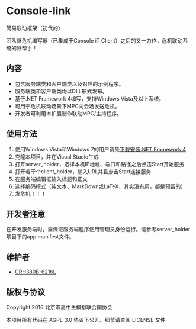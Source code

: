 # Console-link
简易联动框架（初代的）

团队继危机编写器（已集成于Console iT Client）之后的又一力作，危机联动系统的好帮手！

## 内容 ##
- 包含服务端类和客户端类以及对应的示例程序。
- 服务端类和客户端类均以DLL形式发布。
- 基于.NET Framework 4编写，支持Windows Vista及以上系统。
- 可用于危机联动场景下MPC向会场发送危机。
- 开发者可利用本扩展制作联动MPC/主持程序。

## 使用方法 ##
1. 使用Windows Vista和Windows 7的用户请先[下载安装.NET Framework 4](https://www.microsoft.com/zh-CN/download/details.aspx?id=17718)
1. 克隆本项目，并在Visual Studio生成
2. 打开server_holder，选择本机IP地址、端口和路径之后点击Start开始服务
3. 打开若干个client_holder，输入URL并且点击Start连接服务
4. 在服务端编辑框输入标题和正文
5. 选择编码模式（纯文本、MarkDown或LaTeX，其实没有用，都是预留的）
6. 发危机！！！

## 开发者注意
在开发服务端时，需保证服务端程序使用管理员身份运行。请参考server_holder项目下的app.manifest文件。

## 维护者
- [CRH380B-6216L](mailto:muner_szr6216@outlook.com)

## 版权与协议
Copyright 2016 北京市高中生模拟联合国协会

本项目所有代码在 AGPL-3.0 协议下公开。细节请查阅 LICENSE 文件